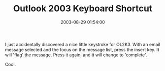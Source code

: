 ﻿---
layout: post
title: "Outlook 2003 Keyboard Shortcut"
comments: false
date: 2003-08-29 01:54:00
updated: 2008-07-06 19:28:33
categories:
 - Technology
tags:
 - keyboard shortcuts
subtext-id: 7dbbe90b-c838-4437-abb5-7c08f00ab437
alias: /blog/Outlook-2003-Keyboard-Shortcut.aspx
---


I just accidentally discovered a nice little keystroke for OL2K3. With an email message selected and the focus on the message list, press the insert key. It will 'flag' the message. Press it again, and it will change to 'complete'. 

Cool. 
